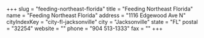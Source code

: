 +++
slug = "feeding-northeast-florida"
title = "Feeding Northeast Florida"
name = "Feeding Northeast Florida"
address = "1116 Edgewood Ave N"
cityIndexKey = "city-fl-jacksonville"
city = "Jacksonville"
state = "FL"
postal = "32254"
website = ""
phone = "904 513-1333"
fax = ""
+++
